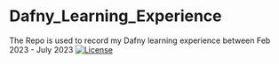 # Dafny_Learning_Experience
The Repo is used to record my Dafny learning experience between Feb 2023 - July 2023
[![License](https://img.shields.io/badge/License-Apache_2.0-blue.svg)](https://opensource.org/licenses/Apache-2.0)
